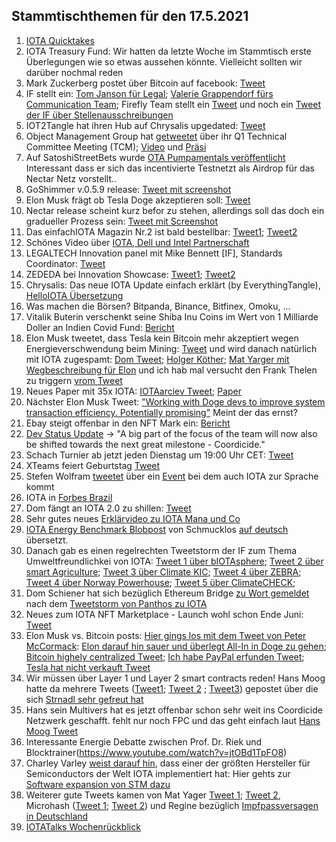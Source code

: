 ## Stammtischthemen für den 17.5.2021

1. [IOTA Quicktakes](https://www.youtube.com/watch?v=EMewMjJnp9k)
2. IOTA Treasury Fund: Wir hatten da letzte Woche im Stammtisch erste Überlegungen wie so etwas aussehen könnte. Vielleicht sollten wir darüber nochmal reden
3. Mark Zuckerberg postet über Bitcoin auf facebook: [Tweet](https://twitter.com/Vrom14286662/status/1392064301620412416?s=20)
4. IF stellt ein: [Tom Janson für Legal](https://blog.iota.org/welcome-tom-jansson-to-the-iota-foundation/); [Valerie Grappendorf fürs Communication Team](https://blog.iota.org/welcome-valerie-grappendorf-to-the-iota-foundation/); Firefly Team stellt ein [Tweet](https://twitter.com/c_varley/status/1393251105971314690?s=20) und noch ein [Tweet der IF über Stellenausschreibungen](https://twitter.com/iota/status/1393144099608346627?s=20)
5. IOT2Tangle hat ihren Hub auf Chrysalis upgedated: [Tweet](https://twitter.com/iot2tangle/status/1392116859898667009)
6. Object Management Group hat [getweetet](https://twitter.com/ObjectMgmtGroup/status/1392124592530022404?s=20) über ihr Q1 Technical Committee Meeting (TCM); [Video](https://www.brighttalk.com/webcast/12231/479877) und [Präsi](http://public2.brighttalk.com/resource/core/337241/omg-2021q1-plenary-update-for-march-followup-webcast-slides_739079.pdf)
7. Auf SatoshiStreetBets wurde [OTA Pumpamentals veröffentlicht](https://www.reddit.com/r/SatoshiStreetBets/comments/n9yafo/iota_pumponomics_from_outer_space_literally_no/?utm_source=share&utm_medium=web2x&context=3) Interessant dass er sich das incentivierte Testnetzt als Airdrop für das Nectar Netz vorstellt..
8. GoShimmer v.0.5.9 release: [Tweet mit screenshot](https://twitter.com/Vrom14286662/status/1392090553899159557?s=20)
9. Elon Musk frägt ob Tesla Doge akzeptieren soll: [Tweet](https://twitter.com/elonmusk/status/1392030108274159619?s=20)
10. Nectar release scheint kurz befor zu stehen, allerdings soll das doch ein gradueller Prozess sein: [Tweet mit Screenshot](https://twitter.com/Vrom14286662/status/1392058292696977408?s=20)
11. Das einfachIOTA Magazin Nr.2 ist bald bestellbar: [Tweet1](https://twitter.com/einfachIOTA/status/1392384983055089667?s=20); [Tweet2](https://twitter.com/einfachIOTA/status/1393534426282344449?s=20)
12. Schönes Video über [IOTA, Dell und Intel Partnerschaft](https://www.youtube.com/watch?v=iWp9Ddb1WHk)
13. LEGALTECH Innovation panel mit Mike Bennett [IF], Standards Coordinator: [Tweet](https://twitter.com/FINTECHCircle/status/1382620547335487490?s=20)
14. ZEDEDA bei Innovation Showcase: [Tweet1](https://twitter.com/ZededaEdge/status/1385682500635213825?s=20); [Tweet2](https://twitter.com/telecomcouncil/status/1389630917971488768?s=20)
15. Chrysalis: Das neue IOTA Update einfach erklärt (by EverythingTangle), [HelloIOTA Übersetzung](https://www.youtube.com/watch?v=Tr9FaekUtIg)
16. Was machen die Börsen? Bitpanda, Binance, Bitfinex, Omoku, ...
17. Vitalik Buterin verschenkt seine Shiba Inu Coins im Wert von 1 Milliarde Doller an Indien Covid Fund: [Bericht](https://www.vox.com/recode/2021/5/12/22433113/vitalik-buterlin-cryptocurrency-india-shiba-inu-coin-philanthropy)
18. Elon Musk tweetet, dass Tesla kein Bitcoin mehr akzeptiert wegen Energieverschwendung beim Mining: [Tweet](https://twitter.com/elonmusk/status/1392602041025843203?s=20) und wird danach natürlich mit IOTA zugespamt: [Dom Tweet](https://twitter.com/DomSchiener/status/1392605628124868614?s=20); [Holger Köther](https://twitter.com/HolgerKoether/status/1392730340549144577?s=20); [Mat Yarger mit Wegbeschreibung für Elon](https://twitter.com/Mat_Yarger/status/1392641997882728457?s=20) und ich hab mal versucht den Frank Thelen zu triggern [vrom Tweet](https://twitter.com/Vrom14286662/status/1392729382750507008?s=20)
19. Neues Paper mit 35x IOTA: [IOTAarciev Tweet](https://twitter.com/_iotaarchive/status/1392740646767767552?s=19); [Paper](https://www.researchgate.net/publication/351133979_A_Privacy_Preserving_Hybrid_Blockchain_based_Announcement_Scheme_for_Vehicular_Energy_Network)
20. Nächster Elon Musk Tweet: ["Working with Doge devs to improve system transaction efficiency. Potentially promising"](https://twitter.com/elonmusk/status/1392974251011895300?s=20) Meint der das ernst?
21. Ebay steigt offenbar in den NFT Mark ein: [Bericht](https://t3n.de/news/nft-ebay-kaufen-1378475/)
22. [Dev Status Update](https://blog.iota.org/dev-status-update-may-2021/) -> "A big part of the focus of the team will now also be shifted towards the next great milestone - Coordicide."
23. Schach Turnier ab jetzt jeden Dienstag um 19:00 Uhr CET: [Tweet](https://twitter.com/Vrom14286662/status/1393111727781384192?s=20)
24. XTeams feiert Geburtstag [Tweet](https://twitter.com/IOTAXTeams/status/1393110551388098562?s=20)
25. Stefen Wolfram [tweetet](https://twitter.com/stephen_wolfram/status/1392995218417401865?s=20) über ein [Event](https://www.wolfram.com/events/distributed-consensus/) bei dem auch IOTA zur Sprache kommt
26. IOTA in [Forbes Brazil](https://forbes.com.br/forbes-money/2021/05/6-criptos-que-demandam-menos-energia-que-o-bitcoin-para-a-tesla/)
27. Dom fängt an IOTA 2.0 zu shillen: [Tweet](https://twitter.com/DomSchiener/status/1393155261590814724?s=20)
28. Sehr gutes neues [Erklärvideo zu IOTA Mana und Co](https://www.youtube.com/watch?app=desktop&v=Sl0JrQ04_uk)
29. [IOTA Energy Benchmark Blobpost](https://blog.iota.org/internal-energy-benchmarks-for-iota/) von Schmucklos [auf deutsch](https://iota-einsteiger-guide.de/iota_chrysalis-energie-benchmarks.html) übersetzt.
30. Danach gab es einen regelrechten Tweetstorm der IF zum Thema Umweltfreundlichkei von IOTA: [Tweet 1 über bIOTAsphere](https://twitter.com/iota/status/1393196093601628164?s=20); [Tweet 2 über smart Agriculture](https://twitter.com/iota/status/1393196091030470668?s=20); [Tweet 3 über Climate KIC](https://twitter.com/iota/status/1393196087926837252?s=20); [Tweet 4 über ZEBRA](https://twitter.com/iota/status/1393196085443694592?s=20); [Tweet 4 über Norway Powerhouse](https://twitter.com/iota/status/1393196082935517191?s=20); [Tweet 5 über ClimateCHECK](https://twitter.com/iota/status/1393196079693303819?s=20); 
31. Dom Schiener hat sich bezüglich Ethereum Bridge [zu Wort gemeldet](https://twitter.com/DomSchiener/status/1393207777162665985?s=20) nach dem [Tweetstorm von Panthos zu IOTA](https://twitter.com/PantosIO/status/1393195744144904195?s=20)
32. Neues zum IOTA NFT Marketplace - Launch wohl schon Ende Juni: [Tweet](https://twitter.com/NFTIOTA/status/1393194612299272192?s=19)
33. Elon Musk vs. Bitcoin posts: [Hier gings los mit dem Tweet von Peter McCormack](https://twitter.com/PeterMcCormack/status/1393971202738302986?s=20): [Elon darauf hin sauer und überlegt All-In in Doge zu gehen](https://twitter.com/elonmusk/status/1393979913624072194?s=20);   [Bitcoin highely centralized Tweet](https://twitter.com/elonmusk/status/1393993975019749382?s=20); [Ich habe PayPal erfunden Tweet](https://twitter.com/elonmusk/status/1393995872413888518?s=20); [Tesla hat nicht verkauft Tweet](https://twitter.com/elonmusk/status/1394170030741413888?s=20)
34. Wir müssen über Layer 1 und Layer 2 smart contracts reden! Hans Moog hatte da mehrere Tweets ([Tweet1](https://twitter.com/hus_qy/status/1393667609929916423?s=20s); [Tweet 2](https://twitter.com/hus_qy/status/1393866664073125890?s=20) ; [Tweet3](https://twitter.com/hus_qy/status/1393878875327930375?s=20)) gepostet über die sich [Strnadl sehr gefreut hat](https://twitter.com/archimate/status/1393875467321716737?s=20)
35. Hans sein Multivers hat es jetzt offenbar schon sehr weit ins Coordicide Netzwerk geschafft. fehlt nur noch FPC und das geht einfach laut [Hans Moog Tweet](https://twitter.com/hus_qy/status/1394050918274973702?s=20)
36. Interessante Energie Debatte zwischen Prof. Dr. Riek und Blocktrainer(https://www.youtube.com/watch?v=jtOBd1TpFO8)
37. Charley Varley [weist darauf hin](https://twitter.com/c_varley/status/1394066451615698944?s=20), dass einer der größten Hersteller für Semiconductors der Welt IOTA implementiert hat: Hier gehts zur [Software expansion von STM dazu](https://www.st.com/content/st_com/en/products/embedded-software/mcu-mpu-embedded-software/stm32-embedded-software/stm32cube-expansion-packages/x-cube-iota1.html)
38. Weiterer gute Tweets kamen von Mat Yager [Tweet 1](https://twitter.com/Mat_Yarger/status/1394069320318205953?s=20); [Tweet 2](https://twitter.com/Mat_Yarger/status/1393913562771374081?s=20), Microhash ([Tweet 1](https://twitter.com/micro_hash/status/1393951264304664576?s=20); [Tweet 2](https://twitter.com/micro_hash/status/1393980175751303178?s=20)) und Regine bezüglich [Impfpassversagen in Deutschland](https://twitter.com/Energine/status/1394160875381080064?s=20)
39. [IOTATalks Wochenrückblick](https://www.iota-talk.com/index.php?article/88-wochenr%C3%BCckblick-vom-9-bis-15-mai-2021/)
